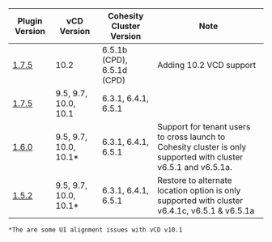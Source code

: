 | Plugin Version                                                                   	| vCD Version           	| Cohesity Cluster Version                         	| Note                                                                                       	|
|----------------------------------------------------------------------------------	|-----------------------	|--------------------------------------------------	|--------------------------------------------------------------------------------------------	|
| [1.7.5](https://github.com/cohesity/cohesity-vcd-extension/releases/tag/v1.7.5) 	| 10.2 	| 6.5.1b (CPD), 6.5.1d (CPD) 	| Adding 10.2 VCD support |
| [1.7.5](https://github.com/cohesity/cohesity-vcd-extension/releases/tag/v1.7.5) 	| 9.5, 9.7, 10.0, 10.1 	| 6.3.1, 6.4.1, 6.5.1 	|  |
| [1.6.0](https://github.com/cohesity/cohesity-vcd-extension/releases/tag/v1.6.0) 	| 9.5, 9.7, 10.0, 10.1* 	| 6.3.1, 6.4.1, 6.5.1 	| Support for tenant users to cross launch to Cohesity cluster is only supported with cluster v6.5.1 and v6.5.1a. |
| [1.5.2](https://github.com/cohesity/cohesity-vcd-extension/releases/tag/v1.5.2) 	| 9.5, 9.7, 10.0, 10.1* | 6.3.1, 6.4.1, 6.5.1 	| Restore to alternate location option is only supported with cluster v6.4.1c, v6.5.1 & v6.5.1a                                                                                             	|


`*The are some UI alignment issues with vCD v10.1`